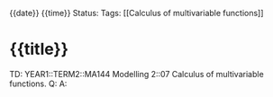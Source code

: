 {{date}} {{time}}
Status: 
Tags: [[Calculus of multivariable functions]]
# {{title}}

TD: YEAR1::TERM2::MA144 Modelling 2::07 Calculus of multivariable functions.
Q: 
A: 